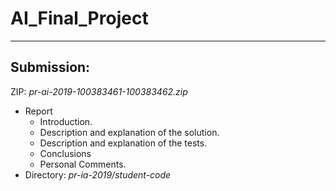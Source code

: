 # AI_Final_Project

---

## Submission:
  ZIP: *pr-ai-2019-100383461-100383462.zip*
  * Report
    * Introduction.
    * Description and explanation of the solution.
    * Description and explanation of the tests.
    * Conclusions
    * Personal Comments.
  * Directory: *pr-ia-2019/student-code*
